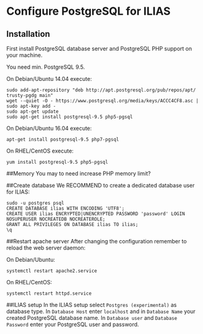 # Configure PostgreSQL for ILIAS
## Installation
First install PostgreSQL database server and PostgreSQL PHP support on your machine.

You need min. PostgreSQL 9.5.

On Debian/Ubuntu 14.04 execute:
```
sudo add-apt-repository "deb http://apt.postgresql.org/pub/repos/apt/ trusty-pgdg main"
wget --quiet -O - https://www.postgresql.org/media/keys/ACCC4CF8.asc | sudo apt-key add -
sudo apt-get update
sudo apt-get install postgresql-9.5 php5-pgsql
```

On Debian/Ubuntu 16.04 execute:
```
apt-get install postgresql-9.5 php7-pgsql
```

On RHEL/CentOS execute:
```
yum install postgresql-9.5 php5-pgsql
```

##Memory
You may to need increase PHP memory limit?

##Create database
We RECOMMEND to create a dedicated database user for ILIAS:

```
sudo -u postgres psql
CREATE DATABASE ilias WITH ENCODING 'UTF8';
CREATE USER ilias ENCRYPTED|UNENCRYPTED PASSWORD 'password' LOGIN NOSUPERUSER NOCREATEDB NOCREATEROLE;
GRANT ALL PRIVILEGES ON DATABASE ilias TO ilias;
\q
```

##Restart apache server
After changing the configuration remember to reload the web server daemon:

On Debian/Ubuntu: 
```
systemctl restart apache2.service
```

On RHEL/CentOS: 
```
systemctl restart httpd.service
```

##ILIAS setup
In the ILIAS setup select `Postgres (experimental)` as database type.
In `Database Host` enter `localhost` and in `Database Name` your created PostgreSQL database name.
In `Database user` and `Database Password` enter your PostgreSQL user and password.


